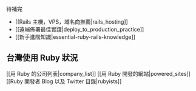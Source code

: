 待補完

* [[Rails 主機，VPS，域名商推薦|rails_hosting]]
* [[遠端佈署最佳實踐|deploy_to_production_practice]]
* [[新手進階知識|essential-ruby-rails-knowledge]]

## 台灣使用 Ruby 狀況
[[用 Ruby 的公司列表|company_list]]
[[用 Ruby 開發的網站|powered_sites]]
[[Ruby 開發者 Blog 以及 Twitter 目錄|rubyists]]